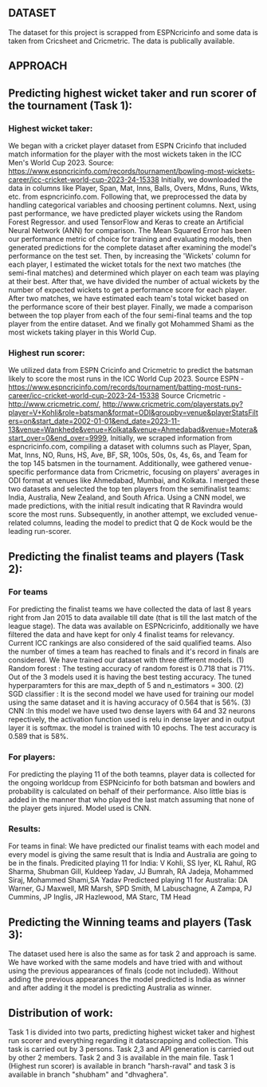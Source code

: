 ## DATASET
The dataset for this project is scrapped from ESPNcricinfo and some data is taken from Cricsheet and Cricmetric. The data is publically available. 
## APPROACH
## Predicting highest wicket taker and run scorer of the tournament (Task 1):

### Highest wicket taker:
We began with a cricket player dataset from ESPN Cricinfo that included match information for the player with the most wickets taken in the ICC Men's World Cup 2023.
Source: https://www.espncricinfo.com/records/tournament/bowling-most-wickets-career/icc-cricket-world-cup-2023-24-15338
Initially, we downloaded the data in columns like Player, Span, Mat, Inns, Balls, Overs, Mdns, Runs, Wkts, etc. from espncricinfo.com.
Following that, we preprocessed the data by handling categorical variables and choosing pertinent columns. Next, using past performance, we have predicted player wickets using the Random Forest Regressor. and used TensorFlow and Keras to create an Artificial Neural Network (ANN) for comparison. 
The Mean Squared Error has been our performance metric of choice for training and evaluating models, then generated predictions for the complete dataset after examining the model's performance on the test set. Then, by increasing the 'Wickets' column for each player, I estimated the wicket totals for the next two matches (the semi-final matches) and determined which player on each team was playing at their best.
After that, we have divided the number of actual wickets by the number of expected wickets to get a performance score for each player. After two matches, we have estimated each team's total wicket based on the performance score of their best player.
Finally, we made a comparison between the top player from each of the four semi-final teams and the top player from the entire dataset. And we finally got Mohammed Shami as the most wickets taking player in this World Cup.

### Highest run scorer:
We utilized data from ESPN Cricinfo and Cricmetric to predict the batsman likely to score the most runs in the ICC World Cup 2023.
Source ESPN - https://www.espncricinfo.com/records/tournament/batting-most-runs-career/icc-cricket-world-cup-2023-24-15338
Source Cricmetric - http://www.cricmetric.com/, http://www.cricmetric.com/playerstats.py?player=V+Kohli&role=batsman&format=ODI&groupby=venue&playerStatsFilters=on&start_date=2002-01-01&end_date=2023-11-13&venue=Wankhede&venue=Kolkata&venue=Ahmedabad&venue=Motera&start_over=0&end_over=9999,
Initially, we scraped information from espncricinfo.com, compiling a dataset with columns such as Player, Span, Mat, Inns, NO, Runs, HS, Ave, BF, SR, 100s, 50s, 0s, 4s, 6s, and Team for the top 145 batsmen in the tournament.
Additionally, wee gathered venue-specific performance data from Cricmetric, focusing on players' averages in ODI format at venues like Ahmedabad, Mumbai, and Kolkata. I merged these two datasets and selected the top ten players from the semifinalist teams: India, Australia, New Zealand, and South Africa.
Using a CNN model, we made predictions, with the initial result indicating that R Ravindra would score the most runs.
Subsequently, in another attempt, we excluded venue-related columns, leading the model to predict that Q de Kock would be the leading run-scorer.


## Predicting the finalist teams and players (Task 2):

### For teams
For predicting the finalist teams we have collected the data of last 8 years right from Jan 2015 to data available till date (that is till the last match of the league stage).
The data was available on ESPNcricinfo, additionally we have filtered the data and have kept for only 4 finalist teams for relevancy. Current ICC  rankings are also considered of the said qualified teams.
Also the number of times a team has reached to finals and it's record in finals are considered. We have trained our dataset with three different models.
(1) Random forest : The testing accuracy of random forest is 0.718 that is 71%. Out of the 3 models used it is having the best testing accuracy. The tuned hyperparamters for this are max_depth of 5 and n_estimators = 300.
(2) SGD classifier : It is the second model we have used for training our model using the same dataset and it is having accuracy of 0.564 that is 56%.
(3) CNN :In this model we have used two dense layers with 64 and 32 neurons repectively, the activation function used is relu in dense layer and in output layer it is softmax. the model is trained with 10 epochs. The test accuracy is 0.589 that is 58%.

### For players:
For predicting the playing 11 of the both teamns, player data is collected for the ongoing worldcup from ESPNcicinfo for both batsman and bowlers and probability is calculated on behalf of their performance. Also little bias is added in the manner that
who played the last match assuming that none of the player gets injured.
Model used is CNN.

### Results:
For teams in final: We have predicted our finalist teams with each model and every model is giving the same result that is India and Australia are going to be in the finals.
Predicited playing 11 for India: V Kohli, SS Iyer, KL Rahul, RG Sharma, Shubman Gill, Kuldeep Yadav, JJ Bumrah, RA Jadeja, Mohammed Siraj, Mohammed Shami,SA Yadav 
Predicteed playing 11 for Australia: DA Warner, GJ Maxwell, MR Marsh, SPD Smith, M Labuschagne, A Zampa, PJ Cummins, JP Inglis, JR Hazlewood, MA Starc, TM Head  

## Predicting the Winning teams and players (Task 3):
The dataset used here is also the same as for task 2 and approach is same. We have worked with the same models and have tried with and without using the previous appearances of finals (code not included). Without adding the previous appearances 
the model predicted is India as winner and after adding it the model is predicting Australia as winner.

## Distribution of work:
Task 1 is divided into two parts, predicting highest wicket taker and highest run scorer and everything regarding it datascrapping and collection. This task is carried out by 3 persons. Task 2,3 and API generation is carried out by other 2 members.
Task 2 and 3 is available in the main file.
Task 1 (Highest run scorer) is available in branch "harsh-raval" and task 3 is available in branch "shubham" and "dhvaghera".
